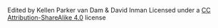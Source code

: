 Edited by Kellen Parker van Dam &amp; David Inman
Licensed under a [CC Attribution-ShareAlike 4.0](https://creativecommons.org/licenses/by-nc-sa/4.0/legalcode) license
